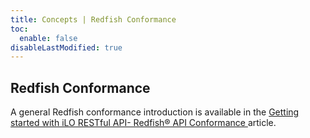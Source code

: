 ```yaml
---
title: Concepts | Redfish Conformance
toc:
  enable: false
disableLastModified: true
---
```


## Redfish Conformance

A general Redfish conformance introduction is available in the <a href="https://developer.hpe.com/blog/getting-started-with-ilo-restful-api-redfish-api-conformance/" target="_blank"> Getting started with iLO RESTful API- Redfish® API Conformance </a> article.

